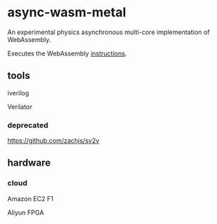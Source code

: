 # async-wasm-metal
An experimental physics asynchronous multi-core implementation of WebAssembly.

Executes the WebAssembly [instructions](https://www.w3.org/TR/wasm-core-1/#a7-index-of-instructions).

## tools

iverilog

Verilator

### deprecated

https://github.com/zachjs/sv2v

## hardware

### cloud

Amazon EC2 F1

Aliyun FPGA
